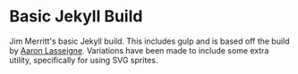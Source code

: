 # Basic Jekyll Build

Jim Merritt's basic Jekyll build. This includes gulp and is based off the build by [Aaron Lasseigne](https://aaronlasseigne.com/2016/02/03/using-gulp-with-jekyll/). Variations have been made to include some extra utility, specifically for using SVG sprites.
